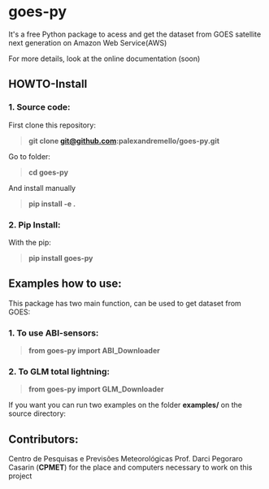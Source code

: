 # goes-py 

 It's a free Python package to acess and get the dataset from GOES satellite next generation on Amazon Web Service(AWS)
 
 For more details, look at the online documentation (soon)

## HOWTO-Install 
 
 ### 1. Source code:
 
 First clone this repository:

 >**git clone git@github.com:palexandremello/goes-py.git**

 Go to folder:

>**cd goes-py** 

 And install manually

>**pip install -e .**

 ### 2. Pip Install: 
 
  With the pip:
  
  > **pip install goes-py**

 ## Examples how to use:

 This package has two main function, can be used to get dataset from GOES:

 ### 1. To use ABI-sensors:
 
> **from goes-py import ABI_Downloader**

 ### 2. To GLM total lightning:
 
> **from goes-py import GLM_Downloader**

If you want you can run two examples on the folder **examples/** on the source directory:


 ## Contributors: 
 Centro de Pesquisas e Previsões Meteorológicas Prof. Darci Pegoraro Casarin (**CPMET**) for the place and computers necessary to work on this project 
